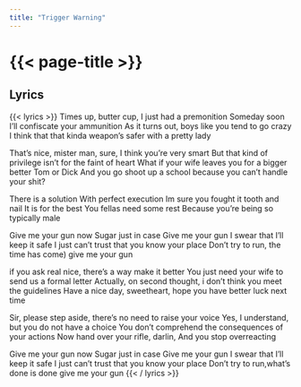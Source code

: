 ```yaml
---
title: "Trigger Warning"
---
```

# {{< page-title >}}

## Lyrics
{{< lyrics >}}
Times up, butter cup, I just had a premonition
Someday soon I’ll confiscate your ammunition
As it turns out, boys like you tend to go crazy
I think that that kinda weapon’s safer with a pretty lady

That’s nice, mister man, sure, I think you’re very smart
But that kind of privilege isn’t for the faint of heart
What if your wife leaves you for a bigger better Tom or Dick
And you go shoot up a school because you can’t handle your shit?

There is a solution
With perfect execution
Im sure you fought it tooth and nail
It is for the best
You fellas need some rest
Because you’re being so typically male

Give me your gun now Sugar just in case
Give me your gun I swear that I’ll keep it safe
I just can’t trust that you know your place
Don’t try to run, the time has come)
give me your gun

if you ask real nice, there’s a way make it better
You just need your wife to send us a formal letter
Actually, on second thought, i don’t think you meet the guidelines
Have a nice day, sweetheart, hope you have better luck next time

Sir, please step aside, there’s no need to raise your voice
Yes, I understand, but you do not have a choice
You don’t comprehend the consequences of your actions
Now hand over your rifle, darlin,
And you stop overreacting

Give me your gun now Sugar just in case
Give me your gun I swear that I’ll keep it safe
I just can’t trust that you know your place
Don’t try to run,what’s done is done
give me your gun
{{< / lyrics >}}
